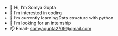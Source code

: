 - 👋 Hi, I’m Somya Gupta
- 👀 I’m interested in coding
- 🌱 I’m currently learning Data structure with python
- 💞️ I’m looking for an internship
- 📫 Email- somyagupta2709@gmail.com

<!---
Somyagupta27/Somyagupta27 is a ✨ special ✨ repository because its `README.md` (this file) appears on your GitHub profile.
You can click the Preview link to take a look at your changes.
--->
